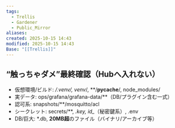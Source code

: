 ```yaml
---
tags:
  - Trellis
  - Gardener
  - Public_Mirror
aliases:
created: 2025-10-15 14:43
modified: 2025-10-15 14:43
Base: "[[Trellis]]"
---
```


## “触っちゃダメ”最終確認（Hubへ入れない）

- 仮想環境/ビルド: **/.venv*/, venv*/, **/__pycache__/, node_modules/
- 実データ: ops/grafana/grafana-data/**（DB/プラグイン含む一式）
- 認可系: snapshots/**/mosquitto/acl
- シークレット: secrets/**, *.key, id_*（秘密鍵系）, .env
- DB/巨大: *.db, **20MB超**のファイル（バイナリ/アーカイブ等）
